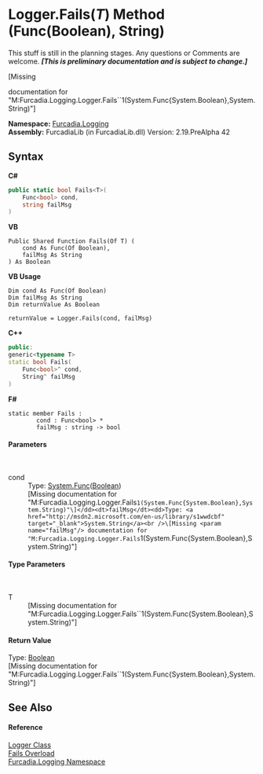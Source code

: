 # Logger.Fails(*T*) Method (Func(Boolean), String)
This stuff is still in the planning stages. Any questions or Comments are welcome. _**\[This is preliminary documentation and is subject to change.\]**_

\[Missing <summary> documentation for "M:Furcadia.Logging.Logger.Fails``1(System.Func{System.Boolean},System.String)"\]

**Namespace:**&nbsp;<a href="N_Furcadia_Logging">Furcadia.Logging</a><br />**Assembly:**&nbsp;FurcadiaLib (in FurcadiaLib.dll) Version: 2.19.PreAlpha 42

## Syntax

**C#**<br />
``` C#
public static bool Fails<T>(
	Func<bool> cond,
	string failMsg
)

```

**VB**<br />
``` VB
Public Shared Function Fails(Of T) ( 
	cond As Func(Of Boolean),
	failMsg As String
) As Boolean
```

**VB Usage**<br />
``` VB Usage
Dim cond As Func(Of Boolean)
Dim failMsg As String
Dim returnValue As Boolean

returnValue = Logger.Fails(cond, failMsg)
```

**C++**<br />
``` C++
public:
generic<typename T>
static bool Fails(
	Func<bool>^ cond, 
	String^ failMsg
)
```

**F#**<br />
``` F#
static member Fails : 
        cond : Func<bool> * 
        failMsg : string -> bool 

```


#### Parameters
&nbsp;<dl><dt>cond</dt><dd>Type: <a href="http://msdn2.microsoft.com/en-us/library/bb534960" target="_blank">System.Func</a>(<a href="http://msdn2.microsoft.com/en-us/library/a28wyd50" target="_blank">Boolean</a>)<br />\[Missing <param name="cond"/> documentation for "M:Furcadia.Logging.Logger.Fails``1(System.Func{System.Boolean},System.String)"\]</dd><dt>failMsg</dt><dd>Type: <a href="http://msdn2.microsoft.com/en-us/library/s1wwdcbf" target="_blank">System.String</a><br />\[Missing <param name="failMsg"/> documentation for "M:Furcadia.Logging.Logger.Fails``1(System.Func{System.Boolean},System.String)"\]</dd></dl>

#### Type Parameters
&nbsp;<dl><dt>T</dt><dd>\[Missing <typeparam name="T"/> documentation for "M:Furcadia.Logging.Logger.Fails``1(System.Func{System.Boolean},System.String)"\]</dd></dl>

#### Return Value
Type: <a href="http://msdn2.microsoft.com/en-us/library/a28wyd50" target="_blank">Boolean</a><br />\[Missing <returns> documentation for "M:Furcadia.Logging.Logger.Fails``1(System.Func{System.Boolean},System.String)"\]

## See Also


#### Reference
<a href="T_Furcadia_Logging_Logger">Logger Class</a><br /><a href="Overload_Furcadia_Logging_Logger_Fails">Fails Overload</a><br /><a href="N_Furcadia_Logging">Furcadia.Logging Namespace</a><br />